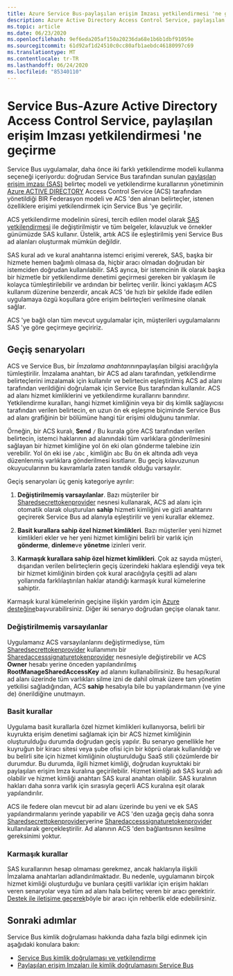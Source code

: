 ```yaml
---
title: Azure Service Bus-paylaşılan erişim Imzası yetkilendirmesi 'ne geçiş
description: Azure Active Directory Access Control Service, paylaşılan erişim Imzası yetkilendirmesini geçirme hakkında bilgi edinin.
ms.topic: article
ms.date: 06/23/2020
ms.openlocfilehash: 9ef6eda205af150a20236da68e1b6b1dbf91059e
ms.sourcegitcommit: 61d92af1d24510c0cc80afb1aebdc46180997c69
ms.translationtype: MT
ms.contentlocale: tr-TR
ms.lasthandoff: 06/24/2020
ms.locfileid: "85340110"
---
```

# <a name="service-bus---migrate-from-azure-active-directory-access-control-service-to-shared-access-signature-authorization"></a>Service Bus-Azure Active Directory Access Control Service, paylaşılan erişim Imzası yetkilendirmesi 'ne geçirme

Service Bus uygulamalar, daha önce iki farklı yetkilendirme modeli kullanma seçeneği içeriyordu: doğrudan Service Bus tarafından sunulan [paylaşılan erişim imzası (SAS)](service-bus-sas.md) belirteç modeli ve yetkilendirme kurallarının yönetiminin [Azure ACTIVE DIRECTORY](/azure/active-directory/) Access Control Service (ACS) tarafından yönetildiği BIR Federasyon modeli ve ACS 'den alınan belirteçler, istenen özelliklere erişimi yetkilendirmek için Service Bus 'ye geçirilir.

ACS yetkilendirme modelinin süresi, tercih edilen model olarak [SAS yetkilendirmesi](service-bus-authentication-and-authorization.md) ile değiştirilmiştir ve tüm belgeler, kılavuzluk ve örnekler günümüzde SAS kullanır. Üstelik, artık ACS ile eşleştirilmiş yeni Service Bus ad alanları oluşturmak mümkün değildir.

SAS kural adı ve kural anahtarına istemci erişimi vererek, SAS, başka bir hizmete hemen bağımlı olmasa da, hiçbir aracı olmadan doğrudan bir istemciden doğrudan kullanılabilir. SAS ayrıca, bir istemcinin ilk olarak başka bir hizmetle bir yetkilendirme denetimi geçirmesi gereken bir yaklaşım ile kolayca tümleştirilebilir ve ardından bir belirteç verilir. İkinci yaklaşım ACS kullanım düzenine benzerdir, ancak ACS 'de hızlı bir şekilde ifade edilen uygulamaya özgü koşullara göre erişim belirteçleri verilmesine olanak sağlar.

ACS 'ye bağlı olan tüm mevcut uygulamalar için, müşterileri uygulamalarını SAS 'ye göre geçirmeye geçiririz.

## <a name="migration-scenarios"></a>Geçiş senaryoları

ACS ve Service Bus, bir *İmzalama anahtarının*paylaşılan bilgisi aracılığıyla tümleştirilir. İmzalama anahtarı, bir ACS ad alanı tarafından, yetkilendirme belirteçlerini imzalamak için kullanılır ve belirtecin eşleştirilmiş ACS ad alanı tarafından verildiğini doğrulamak için Service Bus tarafından kullanılır. ACS ad alanı hizmet kimliklerini ve yetkilendirme kurallarını barındırır. Yetkilendirme kuralları, hangi hizmet kimliğinin veya bir dış kimlik sağlayıcısı tarafından verilen belirtecin, en uzun ön ek eşleşme biçiminde Service Bus ad alanı grafiğinin bir bölümüne hangi tür erişimi olduğunu tanımlar.

Örneğin, bir ACS kuralı, **Send** `/` Bu kurala göre ACS tarafından verilen belirtecin, istemci haklarının ad alanındaki tüm varlıklara gönderilmesini sağlayan bir hizmet kimliğine yol ön eki olan gönderme talebine izin verebilir. Yol ön eki ise `/abc` , kimliğin `abc` Bu ön ek altında adlı veya düzenlenmiş varlıklara gönderilmesi kısıtlanır. Bu geçiş kılavuzunun okuyucularının bu kavramlarla zaten tanıdık olduğu varsayılır.

Geçiş senaryoları üç geniş kategoriye ayrılır:

1.  **Değiştirilmemiş varsayılanlar**. Bazı müşteriler bir [Sharedsecrettokenprovider](/dotnet/api/microsoft.servicebus.sharedsecrettokenprovider) nesnesi kullanarak, ACS ad alanı için otomatik olarak oluşturulan **sahip** hizmeti kimliğini ve gizli anahtarını geçirerek Service Bus ad alanıyla eşleştirilir ve yeni kurallar eklemez.

2.  **Basit kurallara sahip özel hizmet kimlikleri**. Bazı müşteriler yeni hizmet kimlikleri ekler ve her yeni hizmet kimliğini belirli bir varlık için **gönderme**, **dinleme**ve **yönetme** izinleri verir.

3.  **Karmaşık kurallara sahip özel hizmet kimlikleri**. Çok az sayıda müşteri, dışarıdan verilen belirteçlerin geçiş üzerindeki haklara eşlendiği veya tek bir hizmet kimliğinin birden çok kural aracılığıyla çeşitli ad alanı yollarında farklılaştırılan haklar atandığı karmaşık kural kümelerine sahiptir.

Karmaşık kural kümelerinin geçişine ilişkin yardım için [Azure desteğine](https://azure.microsoft.com/support/options/)başvurabilirsiniz. Diğer iki senaryo doğrudan geçişe olanak tanır.

### <a name="unchanged-defaults"></a>Değiştirilmemiş varsayılanlar

Uygulamanız ACS varsayılanlarını değiştirmediyse, tüm [Sharedsecrettokenprovider](/dotnet/api/microsoft.servicebus.sharedsecrettokenprovider) kullanımını bir [Sharedaccesssignaturetokenprovider](/dotnet/api/microsoft.servicebus.sharedaccesssignaturetokenprovider) nesnesiyle değiştirebilir ve ACS **Owner** hesabı yerine önceden yapılandırılmış **RootManageSharedAccessKey** ad alanını kullanabilirsiniz. Bu hesap/kural ad alanı üzerinde tüm varlıkları silme izni de dahil olmak üzere tam yönetim yetkilisi sağladığından, ACS **sahip** hesabıyla bile bu yapılandırmanın (ve yine de) önerildiğine unutmayın.

### <a name="simple-rules"></a>Basit kurallar

Uygulama basit kurallarla özel hizmet kimlikleri kullanıyorsa, belirli bir kuyrukta erişim denetimi sağlamak için bir ACS hizmet kimliğinin oluşturulduğu durumda doğrudan geçiş yapılır. Bu senaryo genellikle her kuyruğun bir kiracı sitesi veya şube ofisi için bir köprü olarak kullanıldığı ve bu belirli site için hizmet kimliğinin oluşturulduğu SaaS stili çözümlerde bir durumdur. Bu durumda, ilgili hizmet kimliği, doğrudan kuyruktaki bir paylaşılan erişim Imza kuralına geçirilebilir. Hizmet kimliği adı SAS kuralı adı olabilir ve hizmet kimliği anahtarı SAS kural anahtarı olabilir. SAS kuralının hakları daha sonra varlık için sırasıyla geçerli ACS kuralına eşit olarak yapılandırılır.

ACS ile federe olan mevcut bir ad alanı üzerinde bu yeni ve ek SAS yapılandırmalarını yerinde yapabilir ve ACS 'den uzağa geçiş daha sonra [Sharedsecrettokenprovider](/dotnet/api/microsoft.servicebus.sharedsecrettokenprovider)yerine [Sharedaccesssignaturetokenprovider](/dotnet/api/microsoft.servicebus.sharedaccesssignaturetokenprovider) kullanılarak gerçekleştirilir. Ad alanının ACS 'den bağlantısının kesilme gereksinimi yoktur.

### <a name="complex-rules"></a>Karmaşık kurallar

SAS kurallarının hesap olmaması gerekmez, ancak haklarıyla ilişkili İmzalama anahtarları adlandırılmaktadır. Bu nedenle, uygulamanın birçok hizmet kimliği oluşturduğu ve bunlara çeşitli varlıklar için erişim hakları veren senaryolar veya tüm ad alanı hala belirteç veren bir aracı gerektirir. [Destek ile iletişime geçerek](https://azure.microsoft.com/support/options/)böyle bir aracı için rehberlik elde edebilirsiniz.

## <a name="next-steps"></a>Sonraki adımlar

Service Bus kimlik doğrulaması hakkında daha fazla bilgi edinmek için aşağıdaki konulara bakın:

* [Service Bus kimlik doğrulaması ve yetkilendirme](service-bus-authentication-and-authorization.md)
* [Paylaşılan erişim Imzaları ile kimlik doğrulamasını Service Bus](service-bus-sas.md)

